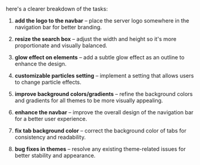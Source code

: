 here's a clearer breakdown of the tasks:  

1. **add the logo to the navbar** – place the server logo somewhere in the navigation bar for better branding.  

2. **resize the search box** – adjust the width and height so it's more proportionate and visually balanced.  

3. **glow effect on elements** – add a subtle glow effect as an outline to enhance the design.  

4. **customizable particles setting** – implement a setting that allows users to change particle effects.  

5. **improve background colors/gradients** – refine the background colors and gradients for all themes to be more visually appealing.  

6. **enhance the navbar** – improve the overall design of the navigation bar for a better user experience.  

7. **fix tab background color** – correct the background color of tabs for consistency and readability.  

8. **bug fixes in themes** – resolve any existing theme-related issues for better stability and appearance.  